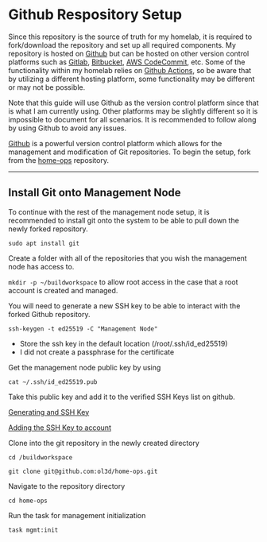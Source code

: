 # Github Respository Setup

Since this repository is the source of truth for my homelab, it is required to fork/download the repository and set up all required components. My repository is hosted on [Github](https://github.com/) but can be hosted on other version control platforms such as [Gitlab](https://about.gitlab.com/), [Bitbucket](https://bitbucket.org/product/), [AWS CodeCommit](https://aws.amazon.com/codecommit/), etc. Some of the functionality within my homelab relies on [Github Actions](https://docs.github.com/en/actions), so be aware that by utilizing a different hosting platform, some functionality may be different or may not be possible.

Note that this guide will use Github as the version control platform since that is what I am currently using. Other platforms may be slightly different so it is impossible to document for all scenarios. It is recommended to follow along by using Github to avoid any issues.

[Github](https://github.com/) is a powerful version control platform which allows for the management and modification of Git repositories. To begin the setup, fork from the [home-ops](https://github.com/ol3d/home-ops) repository.

---

## Install Git onto Management Node

To continue with the rest of the management node setup, it is recommended to install git onto the system to be able to pull down the newly forked repository.

`sudo apt install git`

Create a folder with all of the repositories that you wish the management node has access to.

`mkdir -p ~/buildworkspace` to allow root access in the case that a root account is created and managed.

You will need to generate a new SSH key to be able to interact with the forked Github repository.

`ssh-keygen -t ed25519 -C "Management Node"`

- Store the ssh key in the default location (/root/.ssh/id_ed25519)
- I did not create a passphrase for the certificate

Get the management node public key by using

`cat ~/.ssh/id_ed25519.pub`

Take this public key and add it to the verified SSH Keys list on github.

[Generating and SSH Key](https://docs.github.com/en/authentication/connecting-to-github-with-ssh/generating-a-new-ssh-key-and-adding-it-to-the-ssh-agent)

[Adding the SSH Key to account](https://docs.github.com/en/authentication/connecting-to-github-with-ssh/adding-a-new-ssh-key-to-your-github-account)

Clone into the git repository in the newly created directory

`cd /buildworkspace`

`git clone git@github.com:ol3d/home-ops.git`

Navigate to the repository directory

`cd home-ops`

Run the task for management initialization

`task mgmt:init`

